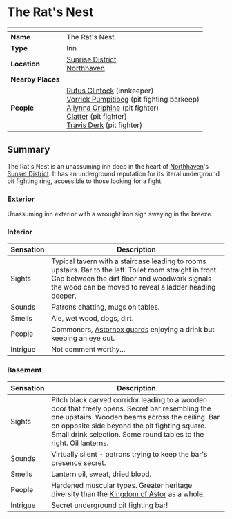 # The Rat's Nest

| []() | |
| --- | --- |
| **Name** | The Rat's Nest |
| **Type** | Inn |
| **Location** | [Sunrise District](../../districts/sunrise-district.md)<br>[Northhaven](../../cities/northhaven.md) |
| **Nearby Places** | |
| **People** | [Rufus Glintock](../../../characters/rufus-glintock.md) (innkeeper)<br>[Vorrick Pumpitibeg](../../../characters/vorrick-pumpitibeg.md) (pit fighting barkeep)<br>[Allynna Oriphine](../../../characters/allynna-oriphine.md) (pit fighter)<br>[Clatter](../../../characters/clatter.md) (pit fighter)<br>[Travis Derk](../../../characters/travis-derk.md) (pit fighter) |

## Summary

The Rat's Nest is an unassuming inn deep in the heart of [Northhaven](../../cities/northhaven.md)'s [Sunset District](../../districts/sunset-district.md). It has an underground reputation for its literal underground pit fighting ring, accessible to those looking for a fight.

### Exterior

Unassuming inn exterior with a wrought iron sign swaying in the breeze.

### Interior

| Sensation | Description |
| ---- | --- |
| Sights | Typical tavern with a staircase leading to rooms upstairs. Bar to the left. Toilet room straight in front. Gap between the dirt floor and woodwork signals the wood can be moved to reveal a ladder heading deeper. |
| Sounds | Patrons chatting, mugs on tables. |
| Smells | Ale, wet wood, dogs, dirt. |
| People | Commoners, [Astornox guards](../../../organisations/government/astornox/ranks/astornox-guard.md) enjoying a drink but keeping an eye out. |
| Intrigue | Not comment worthy... |

### Basement

| Sensation | Description |
| ---- | --- |
| Sights | Pitch black carved corridor leading to a wooden door that freely opens. Secret bar resembling the one upstairs. Wooden beams across the ceiling. Bar on opposite side beyond the pit fighting square. Small drink selection. Some round tables to the right. Oil lanterns. |
| Sounds | Virtually silent - patrons trying to keep the bar's presence secret. |
| Smells | Lantern oil, sweat, dried blood. |
| People | Hardened muscular types. Greater heritage diversity than the [Kingdom of Astor](../../../civilisations/kingdom-of-astor/kingdom-of-astor.md) as a whole. |
| Intrigue | Secret underground pit fighting bar! |
